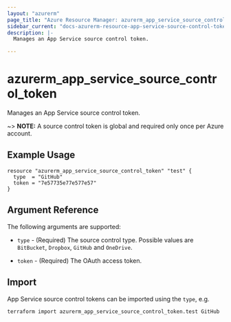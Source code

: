 ```yaml
---
layout: "azurerm"
page_title: "Azure Resource Manager: azurerm_app_service_source_control_token"
sidebar_current: "docs-azurerm-resource-app-service-source-control-token"
description: |-
  Manages an App Service source control token.

---
```


# azurerm_app_service_source_control_token

Manages an App Service source control token.

~> **NOTE:** A source control token is global and required only once per Azure account.

## Example Usage

```hcl
resource "azurerm_app_service_source_control_token" "test" {
  type  = "GitHub"
  token = "7e57735e77e577e57"
}
```

## Argument Reference

The following arguments are supported:

* `type` - (Required) The source control type. Possible values are `BitBucket`, `Dropbox`, `GitHub` and `OneDrive`.

* `token` - (Required) The OAuth access token.

## Import

App Service source control tokens can be imported using the `type`, e.g.

```shell
terraform import azurerm_app_service_source_control_token.test GitHub
```
